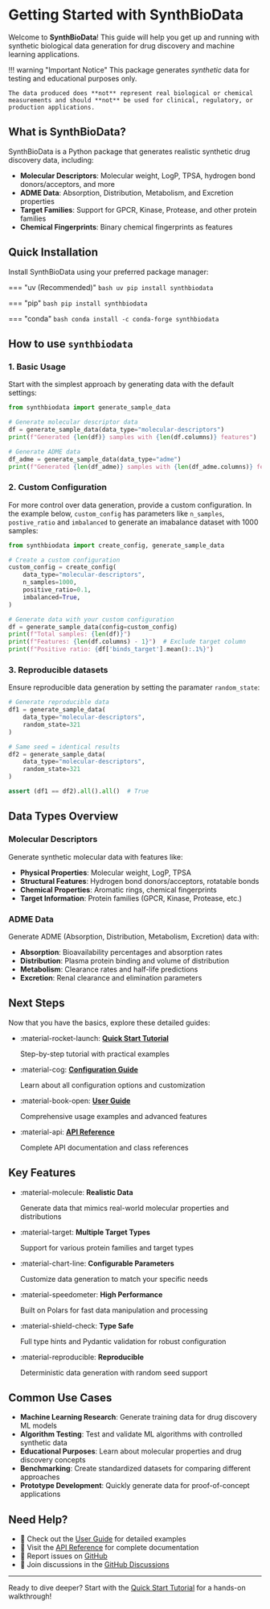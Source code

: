 # Getting Started with SynthBioData

Welcome to **SynthBioData**! This guide will help you get up and running with synthetic biological data generation for drug discovery and machine learning applications.

!!! warning "Important Notice"
    This package generates *synthetic* data for testing and educational purposes only.  
    
    The data produced does **not** represent real biological or chemical measurements and should **not** be used for clinical, regulatory, or production applications.

## What is SynthBioData?

SynthBioData is a Python package that generates realistic synthetic drug discovery data, including:

- **Molecular Descriptors**: Molecular weight, LogP, TPSA, hydrogen bond donors/acceptors, and more
- **ADME Data**: Absorption, Distribution, Metabolism, and Excretion properties
- **Target Families**: Support for GPCR, Kinase, Protease, and other protein families
- **Chemical Fingerprints**: Binary chemical fingerprints as features

## Quick Installation

Install SynthBioData using your preferred package manager:

=== "uv (Recommended)"
    ```bash
    uv pip install synthbiodata
    ```

=== "pip"
    ```bash
    pip install synthbiodata
    ```

=== "conda"
    ```bash
    conda install -c conda-forge synthbiodata
    ```

## How to use `synthbiodata`

### 1. Basic Usage

Start with the simplest approach by generating data with the default settings:

```python
from synthbiodata import generate_sample_data

# Generate molecular descriptor data
df = generate_sample_data(data_type="molecular-descriptors")
print(f"Generated {len(df)} samples with {len(df.columns)} features")

# Generate ADME data
df_adme = generate_sample_data(data_type="adme")
print(f"Generated {len(df_adme)} samples with {len(df_adme.columns)} features")
```

### 2. Custom Configuration

For more control over data generation, provide a  custom configuration. In the example below,  `custom_config` has parameters like `n_samples`, `postive_ratio` and `imbalanced` to generate an imabalance dataset with 1000 samples:

```python
from synthbiodata import create_config, generate_sample_data

# Create a custom configuration
custom_config = create_config(
    data_type="molecular-descriptors",
    n_samples=1000,
    positive_ratio=0.1,
    imbalanced=True,
)

# Generate data with your custom configuration
df = generate_sample_data(config=custom_config)
print(f"Total samples: {len(df)}")
print(f"Features: {len(df.columns) - 1}")  # Exclude target column
print(f"Positive ratio: {df['binds_target'].mean():.1%}")
```

### 3. Reproducible datasets

Ensure reproducible data generation by setting the paramater `random_state`:

```python
# Generate reproducible data
df1 = generate_sample_data(
    data_type="molecular-descriptors",
    random_state=321
)

# Same seed = identical results
df2 = generate_sample_data(
    data_type="molecular-descriptors", 
    random_state=321
)

assert (df1 == df2).all().all()  # True
```

## Data Types Overview

### Molecular Descriptors

Generate synthetic molecular data with features like:

- **Physical Properties**: Molecular weight, LogP, TPSA
- **Structural Features**: Hydrogen bond donors/acceptors, rotatable bonds
- **Chemical Properties**: Aromatic rings, chemical fingerprints
- **Target Information**: Protein families (GPCR, Kinase, Protease, etc.)

### ADME Data

Generate ADME (Absorption, Distribution, Metabolism, Excretion) data with:

- **Absorption**: Bioavailability percentages and absorption rates
- **Distribution**: Plasma protein binding and volume of distribution
- **Metabolism**: Clearance rates and half-life predictions
- **Excretion**: Renal clearance and elimination parameters

## Next Steps

Now that you have the basics, explore these detailed guides:

<div class="grid cards" markdown>

-   :material-rocket-launch: **[Quick Start Tutorial](quickstart.md)**
    
    Step-by-step tutorial with practical examples

-   :material-cog: **[Configuration Guide](../user-guide/configuration.md)**
    
    Learn about all configuration options and customization

-   :material-book-open: **[User Guide](../user-guide/)**
    
    Comprehensive usage examples and advanced features

-   :material-api: **[API Reference](../api/data-generators.md)**
    
    Complete API documentation and class references

</div>

## Key Features

<div class="grid cards" markdown>

-   :material-molecule: **Realistic Data**
    
    Generate data that mimics real-world molecular properties and distributions

-   :material-target: **Multiple Target Types**
    
    Support for various protein families and target types

-   :material-chart-line: **Configurable Parameters**
    
    Customize data generation to match your specific needs

-   :material-speedometer: **High Performance**
    
    Built on Polars for fast data manipulation and processing

-   :material-shield-check: **Type Safe**
    
    Full type hints and Pydantic validation for robust configuration

-   :material-reproducible: **Reproducible**
    
    Deterministic data generation with random seed support

</div>

## Common Use Cases

- **Machine Learning Research**: Generate training data for drug discovery ML models
- **Algorithm Testing**: Test and validate ML algorithms with controlled synthetic data
- **Educational Purposes**: Learn about molecular properties and drug discovery concepts
- **Benchmarking**: Create standardized datasets for comparing different approaches
- **Prototype Development**: Quickly generate data for proof-of-concept applications

## Need Help?

- 📖 Check out the [User Guide](../user-guide/) for detailed examples
- 🔧 Visit the [API Reference](../api/data-generators.md) for complete documentation
- 🐛 Report issues on [GitHub](https://github.com/ojeda-e/synthbiodata/issues)
- 💬 Join discussions in the [GitHub Discussions](https://github.com/ojeda-e/synthbiodata/discussions)

---

Ready to dive deeper? Start with the [Quick Start Tutorial](quickstart.md) for a hands-on walkthrough!

